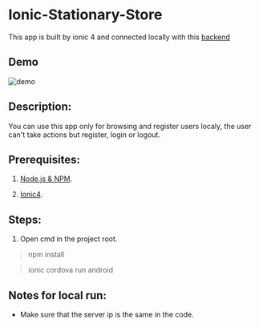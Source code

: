 # Ionic-Stationary-Store
This app is built by ionic 4 and connected locally with this [backend](https://github.com/julian-kunzig/Stationery-Store-API.git)

## Demo
![demo](https://github.com/julian-kunzig/Ionic-Stationary-Store/blob/master/demo.gif)

## Description:
You can use this app only for browsing and register users localy, the user can't take actions but register, login or logout.


## Prerequisites:

1. [Node.js & NPM](https://nodejs.org/en/download/).
 
2. [Ionic4](https://ionicframework.com/docs/installation/cli).
 
## Steps:

1. Open cmd in the project root.
> npm install

> ionic cordova run android

## Notes for local run: 

* Make sure that the server ip is the same in the code.
